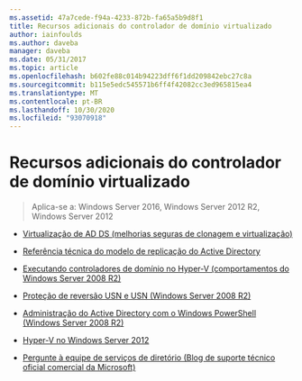 ```yaml
---
ms.assetid: 47a7cede-f94a-4233-872b-fa65a5b9d8f1
title: Recursos adicionais do controlador de domínio virtualizado
author: iainfoulds
ms.author: daveba
manager: daveba
ms.date: 05/31/2017
ms.topic: article
ms.openlocfilehash: b602fe88c014b94223dff6f1dd209842ebc27c8a
ms.sourcegitcommit: b115e5edc545571b6ff4f42082cc3ed965815ea4
ms.translationtype: MT
ms.contentlocale: pt-BR
ms.lasthandoff: 10/30/2020
ms.locfileid: "93070918"
---
```

# <a name="virtualized-domain-controller-additional-resources"></a>Recursos adicionais do controlador de domínio virtualizado

>Aplica-se a: Windows Server 2016, Windows Server 2012 R2, Windows Server 2012


-   [Virtualização de AD DS (melhorias seguras de clonagem e virtualização)](https://go.microsoft.com/fwlink/p/?LinkID=238316)

-   [Referência técnica do modelo de replicação do Active Directory](/previous-versions/windows/it-pro/windows-server-2003/cc782376(v=ws.10))

-   [Executando controladores de domínio no Hyper-V (comportamentos do Windows Server 2008 R2)](/previous-versions/windows/it-pro/windows-server-2008-R2-and-2008/dd363553(v=ws.10))

-   [Proteção de reversão USN e USN (Windows Server 2008 R2)](/previous-versions/windows/it-pro/windows-server-2008-R2-and-2008/dd363553(v=ws.10))

-   [Administração do Active Directory com o Windows PowerShell (Windows Server 2008 R2)](/previous-versions/windows/it-pro/windows-server-2008-R2-and-2008/dd378937(v=ws.10))

-   [Hyper-V no Windows Server 2012](/previous-versions/windows/it-pro/windows-server-2012-R2-and-2012/hh831531(v=ws.11))

-   [Pergunte à equipe de serviços de diretório (Blog de suporte técnico oficial comercial da Microsoft)](/previous-versions/windows/it-pro/windows-server-2012-R2-and-2012/hh831531(v=ws.11))

